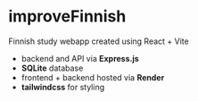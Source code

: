 # improveFinnish

Finnish study webapp created using React + Vite

- backend and API via **Express.js**
- **SQLite** database
- frontend + backend hosted via **Render**
- **tailwindcss** for styling
